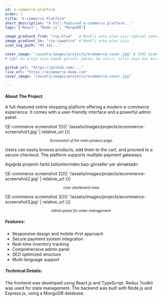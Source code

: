 ```yaml
---
id: e-commerce-platform
order: 1
title: "E-Commerce Platform"
short_description: "A full-featured e-commerce platform..."
tags: ["React", "Node.js", "MongoDB"]

image_gradient_from: "ctp-blue"   # Renkli arka plan için (görsel yoksa kullanılır)
image_gradient_to: "ctp-sapphire" # Renkli arka plan için
icon_svg_path: "M3 4a1..."

cover_image: "/assets/images/projects/ecommerce-cover.jpg" # YENİ ALAN (yol projenize göre değişir)
# Eğer bu proje için kapak görseli yoksa, bu satırı silin veya boş bırakın.

github_url: "https://github.com/..."
live_url: "https://ecommerce-demo.com"
cover_image: "/assets/images/projects/ecommerce-cover.jpg"

---
```


#### About The Project
A full-featured online shopping platform offering a modern e-commerce experience. It comes with a user-friendly interface and a powerful admin panel.

![E-commerce screenshot 1]({{ '/assets/images/projects/ecommerce-screenshot1.jpg' | relative_url }})
*<center><small>Screenshot of the main product page.</small></center>*

Users can easily browse products, add them to the cart, and proceed to a secure checkout. The platform supports multiple payment gateways.

Aşağıda projenin farklı bölümlerinden bazı görseller yer almaktadır:

![E-commerce screenshot 2]({{ '/assets/images/projects/ecommerce-screenshot2.jpg' | relative_url }})
*<center><small>User dashboard view.</small></center>*

![E-commerce screenshot 3]({{ '/assets/images/projects/ecommerce-screenshot3.jpg' | relative_url }})
*<center><small>Admin panel for order management.</small></center>*


##### Features:
*   Responsive design and mobile-first approach
*   Secure payment system integration
*   Real-time inventory tracking
*   Comprehensive admin panel
*   SEO optimized structure
*   Multi-language support

##### Technical Details:
The frontend was developed using React.js and TypeScript. Redux Toolkit was used for state management. The backend was built with Node.js and Express.js, using a MongoDB database.